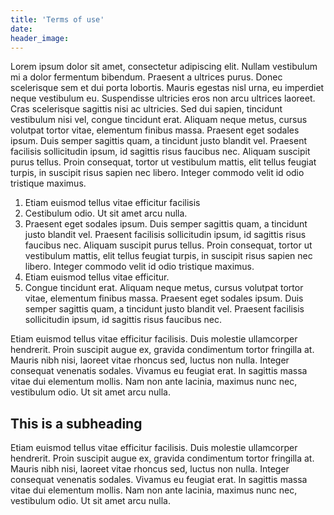 ```yaml
---
title: 'Terms of use'
date:
header_image:
---
```


Lorem ipsum dolor sit amet, consectetur adipiscing elit. Nullam vestibulum mi a dolor fermentum bibendum. Praesent a ultrices purus. Donec scelerisque sem et dui porta lobortis. Mauris egestas nisl urna, eu imperdiet neque vestibulum eu. Suspendisse ultricies eros non arcu ultrices laoreet. Cras scelerisque sagittis nisi ac ultricies. Sed dui sapien, tincidunt vestibulum nisi vel, congue tincidunt erat. Aliquam neque metus, cursus volutpat tortor vitae, elementum finibus massa. Praesent eget sodales ipsum. Duis semper sagittis quam, a tincidunt justo blandit vel. Praesent facilisis sollicitudin ipsum, id sagittis risus faucibus nec. Aliquam suscipit purus tellus. Proin consequat, tortor ut vestibulum mattis, elit tellus feugiat turpis, in suscipit risus sapien nec libero. Integer commodo velit id odio tristique maximus.

1. Etiam euismod tellus vitae efficitur facilisis
2. Cestibulum odio. Ut sit amet arcu nulla.
3. Praesent eget sodales ipsum. Duis semper sagittis quam, a tincidunt justo blandit vel. Praesent facilisis sollicitudin ipsum, id sagittis risus faucibus nec. Aliquam suscipit purus tellus. Proin consequat, tortor ut vestibulum mattis, elit tellus feugiat turpis, in suscipit risus sapien nec libero. Integer commodo velit id odio tristique maximus.
4. Etiam euismod tellus vitae efficitur.
5. Congue tincidunt erat. Aliquam neque metus, cursus volutpat tortor vitae, elementum finibus massa. Praesent eget sodales ipsum. Duis semper sagittis quam, a tincidunt justo blandit vel. Praesent facilisis sollicitudin ipsum, id sagittis risus faucibus nec.

Etiam euismod tellus vitae efficitur facilisis. Duis molestie ullamcorper hendrerit. Proin suscipit augue ex, gravida condimentum tortor fringilla at. Mauris nibh nisi, laoreet vitae rhoncus sed, luctus non nulla. Integer consequat venenatis sodales. Vivamus eu feugiat erat. In sagittis massa vitae dui elementum mollis. Nam non ante lacinia, maximus nunc nec, vestibulum odio. Ut sit amet arcu nulla.

## This is a subheading

Etiam euismod tellus vitae efficitur facilisis. Duis molestie ullamcorper hendrerit. Proin suscipit augue ex, gravida condimentum tortor fringilla at. Mauris nibh nisi, laoreet vitae rhoncus sed, luctus non nulla. Integer consequat venenatis sodales. Vivamus eu feugiat erat. In sagittis massa vitae dui elementum mollis. Nam non ante lacinia, maximus nunc nec, vestibulum odio. Ut sit amet arcu nulla.

